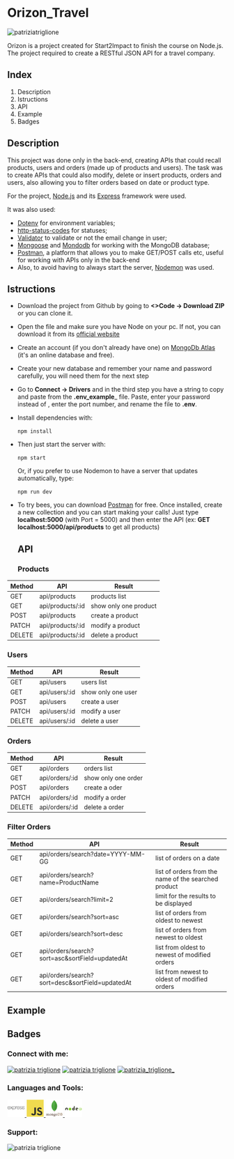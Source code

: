 # Orizon_Travel
<p align="left"> <img src="https://komarev.com/ghpvc/?username=patriziatriglione&label=Profile%20views&color=0e75b6&style=flat" alt="patriziatriglione" /> </p>

Orizon is a project created for Start2Impact to finish the course on Node.js. 
The project required to create a RESTful JSON API for a travel company.

## Index
1. Description
2. Istructions
3. API
5. Example
6. Badges


## Description
This project was done only in the back-end, creating APIs that could recall products, users and orders (made up of products and users).
The task was to create APIs that could also modify, delete or insert products, orders and users, also allowing you to filter orders based on date or product type.

For the project, [Node.js](https://nodejs.org/it) and its [Express](https://expressjs.com/) framework were used.

It was also used:
- [Dotenv](https://www.npmjs.com/package/dotenv) for environment variables;
- [http-status-codes](https://www.npmjs.com/package/http-status-codes) for statuses;
- [Validator](https://www.npmjs.com/package/validator) to validate or not the email change in user;
- [Mongoose](https://www.npmjs.com/package/mongoose) and [Mondodb](https://www.npmjs.com/package/mongodb) for working with the MongoDB database;
- [Postman](https://www.postman.com/downloads/), a platform that allows you to make GET/POST calls etc, useful for working with APIs only in the back-end
- Also, to avoid having to always start the server, [Nodemon](https://www.npmjs.com/package/nodemon) was used.

## Istructions
- Download the project from Github by going to __<>Code -> Download ZIP__ or you can clone it.
- Open the file and make sure you have Node on your pc. If not, you can download it from its [official website](https://nodejs.org/it)
- Create an account (if you don't already have one) on [MongoDb Atlas](https://www.mongodb.com/cloud/atlas/register) (it's an online database and free).
- Create your new database and remember your name and password carefully, you will need them for the next step
- Go to __Connect -> Drivers__ and in the third step you have a string to copy and paste from the __.env_example___ file.
Paste, enter your password instead of __<password>__, enter the port number, and rename the file to __.env__.
- Install dependencies with:
  ```
  npm install 
  ```
- Then just start the server with:
   ```
   npm start
   ```
   Or, if you prefer to use Nodemon to have a server that updates automatically, type:
   ```
   npm run dev
   ```
- To try bees, you can download [Postman](https://www.postman.com/downloads/) for free. Once installed, create a new collection and you can start making your calls!
    Just type __localhost:5000__ (with Port = 5000) and then enter the API
    (ex: __GET localhost:5000/api/products__ to get all products)

  ## API
  ### Products
| Method  | API               | Result                |
|---------|-------------------|-----------------------|
|  GET    |  api/products     | products list         |   
|  GET    |  api/products/:id | show only one product |   
|  POST   | api/products      | create a product      |   
|  PATCH  | api/products/:id  | modify a product      |
|  DELETE | api/products/:id  | delete a product      |

### Users
| Method  | API               | Result                |
|---------|-------------------|-----------------------|
|  GET    |  api/users        | users list            |   
|  GET    |  api/users/:id    | show only one user    |   
|  POST   | api/users         | create a user         |   
|  PATCH  | api/users/:id     | modify a user         |
|  DELETE | api/users/:id     | delete a user         |

### Orders
| Method  | API               | Result                |
|---------|-------------------|-----------------------|
|  GET    |  api/orders       | orders list           |   
|  GET    |  api/orders/:id   | show only one order   |   
|  POST   | api/orders        | create a oder         |   
|  PATCH  | api/orders/:id    | modify a order        |
|  DELETE | api/orders/:id    | delete a order        |

### Filter Orders
| Method  | API                                                    | Result                                                        |
|---------|--------------------------------------------------------|---------------------------------------------------------------|
|  GET    |  api/orders/search?date=YYYY-MM-GG                     | list of orders on a date                                      |   
|  GET    |  api/orders/search?name=ProductName                    | list of orders from the name of the searched product          |   
|  GET    | api/orders/search?limit=2                              | limit for the results to be displayed                         |   
|  GET    | api/orders/search?sort=asc                             | list of orders from oldest to newest                          |
|  GET    | api/orders/search?sort=desc                            | list of orders from newest to oldest                          |
|  GET    | api/orders/search?sort=asc&sortField=updatedAt         | list from oldest to newest of modified orders                 |
|  GET    | api/orders/search?sort=desc&sortField=updatedAt        | list from  newest to oldest of modified orders                |


## Example

## Badges

<h3 align="left">Connect with me:</h3>
<p align="left">
<a href="https://linkedin.com/in/patrizia triglione" target="blank"><img align="center" src="https://raw.githubusercontent.com/rahuldkjain/github-profile-readme-generator/master/src/images/icons/Social/linked-in-alt.svg" alt="patrizia triglione" height="30" width="40" /></a>
<a href="https://fb.com/patrizia triglione" target="blank"><img align="center" src="https://raw.githubusercontent.com/rahuldkjain/github-profile-readme-generator/master/src/images/icons/Social/facebook.svg" alt="patrizia triglione" height="30" width="40" /></a>
<a href="https://instagram.com/patrizia_triglione_" target="blank"><img align="center" src="https://raw.githubusercontent.com/rahuldkjain/github-profile-readme-generator/master/src/images/icons/Social/instagram.svg" alt="patrizia_triglione_" height="30" width="40" /></a>
</p>

<h3 align="left">Languages and Tools:</h3>
<p align="left"> <a href="https://expressjs.com" target="_blank" rel="noreferrer"> <img src="https://raw.githubusercontent.com/devicons/devicon/master/icons/express/express-original-wordmark.svg" alt="express" width="40" height="40"/> </a> <a href="https://developer.mozilla.org/en-US/docs/Web/JavaScript" target="_blank" rel="noreferrer"> <img src="https://raw.githubusercontent.com/devicons/devicon/master/icons/javascript/javascript-original.svg" alt="javascript" width="40" height="40"/> </a> <a href="https://www.mongodb.com/" target="_blank" rel="noreferrer"> <img src="https://raw.githubusercontent.com/devicons/devicon/master/icons/mongodb/mongodb-original-wordmark.svg" alt="mongodb" width="40" height="40"/> </a> <a href="https://nodejs.org" target="_blank" rel="noreferrer"> <img src="https://raw.githubusercontent.com/devicons/devicon/master/icons/nodejs/nodejs-original-wordmark.svg" alt="nodejs" width="40" height="40"/> </a> </p>

<h3 align="left">Support:</h3>
<p><a href="https://www.buymeacoffee.com/patrizia triglione"> <img align="left" src="https://cdn.buymeacoffee.com/buttons/v2/default-yellow.png" height="50" width="210" alt="patrizia triglione" /></a></p><br><br>


